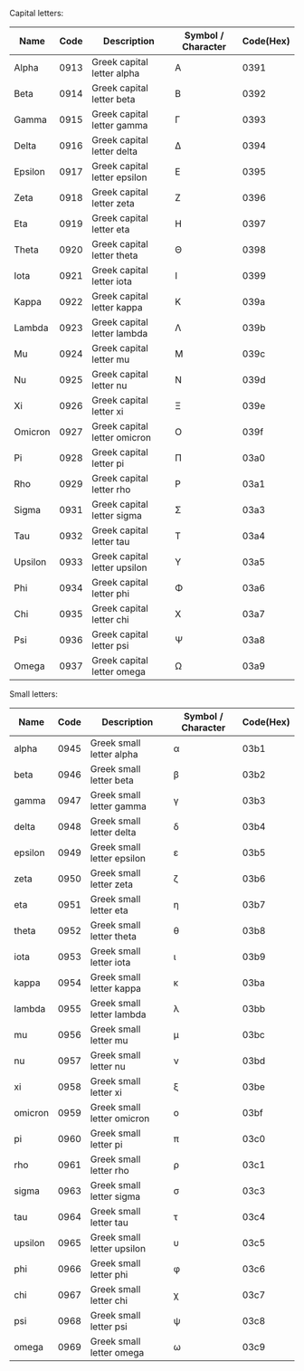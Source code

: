Capital letters:

| Name | Code | Description | Symbol / Character | Code(Hex) |
| -- | -- | -- | -- | -- |
| Alpha | 0913 | Greek capital letter alpha | Α | 0391 |
| Beta | 0914 | Greek capital letter beta | Β | 0392 |
| Gamma | 0915 | Greek capital letter gamma | Γ | 0393 |
| Delta | 0916 | Greek capital letter delta | Δ | 0394 |
| Epsilon | 0917 | Greek capital letter epsilon | Ε | 0395 |
| Zeta | 0918 | Greek capital letter zeta | Ζ | 0396 |
| Eta | 0919 | Greek capital letter eta | Η | 0397 |
| Theta | 0920 | Greek capital letter theta | Θ | 0398 |
| Iota | 0921 | Greek capital letter iota | Ι | 0399 |
| Kappa | 0922 | Greek capital letter kappa | Κ | 039a |
| Lambda | 0923 | Greek capital letter lambda | Λ | 039b |
| Mu | 0924 | Greek capital letter mu | Μ | 039c |
| Nu | 0925 | Greek capital letter nu | Ν | 039d |
| Xi | 0926 | Greek capital letter xi | Ξ | 039e |
| Omicron | 0927 | Greek capital letter omicron | Ο | 039f |
| Pi | 0928 | Greek capital letter pi | Π | 03a0 |
| Rho | 0929 | Greek capital letter rho | Ρ | 03a1 |
| Sigma | 0931 | Greek capital letter sigma | Σ | 03a3 |
| Tau | 0932 | Greek capital letter tau | Τ | 03a4 |
| Upsilon | 0933 | Greek capital letter upsilon | Υ | 03a5 |
| Phi | 0934 | Greek capital letter phi | Φ | 03a6 |
| Chi | 0935 | Greek capital letter chi | Χ | 03a7 |
| Psi | 0936 | Greek capital letter psi | Ψ | 03a8 |
| Omega | 0937 | Greek capital letter omega | Ω | 03a9 |

Small letters:

| Name | Code | Description | Symbol / Character | Code(Hex) |
| -- | -- | -- | -- | -- |
| alpha | 0945 | Greek small letter alpha | α | 03b1 |
| beta | 0946 | Greek small letter beta | β | 03b2 |
| gamma | 0947 | Greek small letter gamma | γ | 03b3 |
| delta | 0948 | Greek small letter delta | δ | 03b4 |
| epsilon | 0949 | Greek small letter epsilon | ε | 03b5 |
| zeta | 0950 | Greek small letter zeta | ζ | 03b6 |
| eta | 0951 | Greek small letter eta | η | 03b7 |
| theta | 0952 | Greek small letter theta | θ | 03b8 |
| iota | 0953 | Greek small letter iota | ι | 03b9 |
| kappa | 0954 | Greek small letter kappa | κ | 03ba |
| lambda | 0955 | Greek small letter lambda | λ | 03bb |
| mu | 0956 | Greek small letter mu | μ | 03bc |
| nu | 0957 | Greek small letter nu | ν | 03bd |
| xi | 0958 | Greek small letter xi | ξ | 03be |
| omicron | 0959 | Greek small letter omicron | ο | 03bf |
| pi | 0960 | Greek small letter pi | π | 03c0 |
| rho | 0961 | Greek small letter rho | ρ | 03c1 |
| sigma | 0963 | Greek small letter sigma | σ | 03c3 |
| tau | 0964 | Greek small letter tau | τ | 03c4 |
| upsilon | 0965 | Greek small letter upsilon | υ | 03c5 |
| phi | 0966 | Greek small letter phi | φ | 03c6 |
| chi | 0967 | Greek small letter chi | χ | 03c7 |
| psi | 0968 | Greek small letter psi | ψ | 03c8 |
| omega | 0969 | Greek small letter omega | ω | 03c9 |
